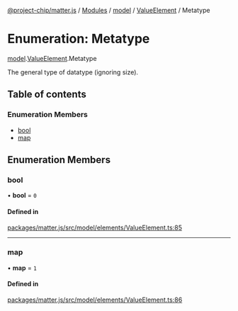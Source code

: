 [@project-chip/matter.js](../README.md) / [Modules](../modules.md) / [model](../modules/model.md) / [ValueElement](../modules/model.ValueElement.md) / Metatype

# Enumeration: Metatype

[model](../modules/model.md).[ValueElement](../modules/model.ValueElement.md).Metatype

The general type of datatype (ignoring size).

## Table of contents

### Enumeration Members

- [bool](model.ValueElement.Metatype.md#bool)
- [map](model.ValueElement.Metatype.md#map)

## Enumeration Members

### bool

• **bool** = ``0``

#### Defined in

[packages/matter.js/src/model/elements/ValueElement.ts:85](https://github.com/project-chip/matter.js/blob/2d9f2165d2672864fda3496a6d0d5f93597f82c6/packages/matter.js/src/model/elements/ValueElement.ts#L85)

___

### map

• **map** = ``1``

#### Defined in

[packages/matter.js/src/model/elements/ValueElement.ts:86](https://github.com/project-chip/matter.js/blob/2d9f2165d2672864fda3496a6d0d5f93597f82c6/packages/matter.js/src/model/elements/ValueElement.ts#L86)
